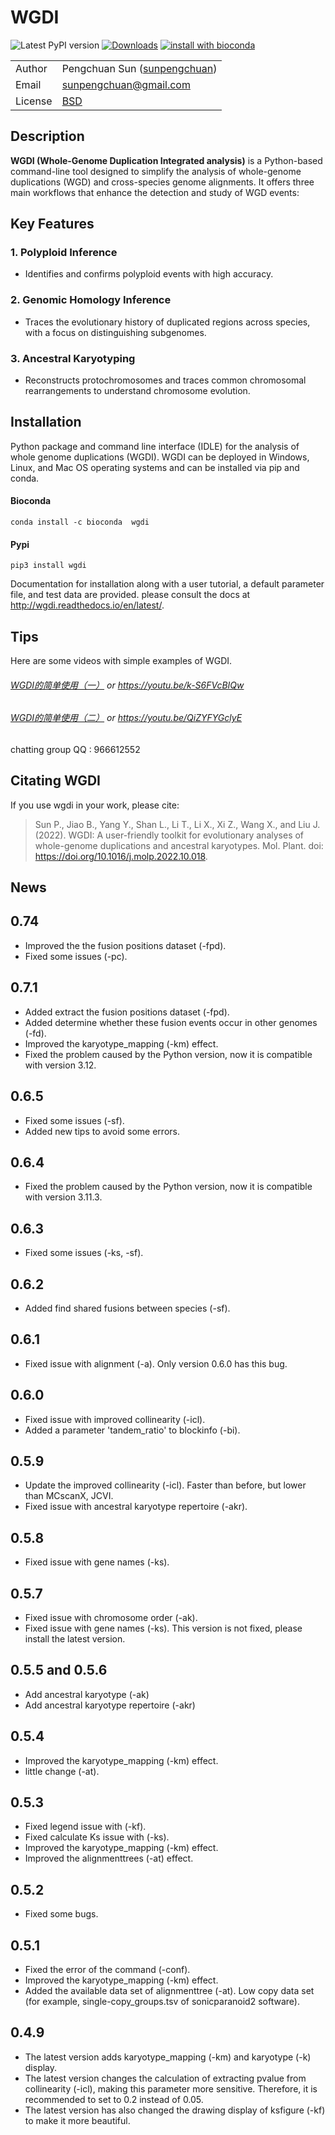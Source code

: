 # WGDI

![Latest PyPI version](https://img.shields.io/pypi/v/wgdi.svg) [![Downloads](https://pepy.tech/badge/wgdi/month)](https://pepy.tech/project/wgdi) [![install with bioconda](https://img.shields.io/badge/install%20with-bioconda-brightgreen.svg?style=flat)](http://bioconda.github.io/recipes/wgdi/README.html)

| | |
| --- | --- |
| Author  | Pengchuan Sun ([sunpengchuan](https//github.com/sunpengchuan)) |
| Email   | <sunpengchuan@gmail.com> |
| License | [BSD](http://creativecommons.org/licenses/BSD/) |

## Description

**WGDI (Whole-Genome Duplication Integrated analysis)** is a Python-based command-line tool designed to simplify the analysis of whole-genome duplications (WGD) and cross-species genome alignments. It offers three main workflows that enhance the detection and study of WGD events:

## Key Features

### 1. Polyploid Inference
- Identifies and confirms polyploid events with high accuracy.

### 2. Genomic Homology Inference
- Traces the evolutionary history of duplicated regions across species, with a focus on distinguishing subgenomes. 

### 3. Ancestral Karyotyping
- Reconstructs protochromosomes and traces common chromosomal rearrangements to understand chromosome evolution. 


## Installation

Python package and command line interface (IDLE) for the analysis of whole genome duplications (WGDI). WGDI can be deployed in Windows, Linux, and Mac OS operating systems and can be installed via pip and conda.

#### Bioconda

```
conda install -c bioconda  wgdi
```

#### Pypi

```
pip3 install wgdi
```

Documentation for installation along with a user tutorial, a default parameter file, and test data are provided. please consult the docs at <http://wgdi.readthedocs.io/en/latest/>.

## Tips

Here are some videos with simple examples of WGDI.

###### [WGDI的简单使用（一）](https://www.bilibili.com/video/BV1qK4y1U7eK) or https://youtu.be/k-S6FVcBIQw

###### [WGDI的简单使用（二）](https://www.bilibili.com/video/BV195411P7L1) or https://youtu.be/QiZYFYGclyE

chatting group QQ : 966612552

## Citating WGDI

If you use wgdi in your work, please cite:

> Sun P., Jiao B., Yang Y., Shan L., Li T., Li X., Xi Z., Wang X., and Liu J. (2022). WGDI: A user-friendly toolkit for evolutionary analyses of whole-genome duplications and ancestral karyotypes. Mol. Plant. doi: https://doi.org/10.1016/j.molp.2022.10.018.

## News

## 0.74
* Improved the the fusion positions dataset (-fpd).
* Fixed some issues (-pc).

## 0.7.1
* Added extract the fusion positions dataset (-fpd).
* Added determine whether these fusion events occur in other genomes (-fd).
* Improved the karyotype_mapping (-km) effect.
* Fixed the problem caused by the Python version, now it is compatible with version 3.12.


## 0.6.5
* Fixed some issues (-sf).
* Added new tips to avoid some errors.

## 0.6.4
* Fixed the problem caused by the Python version, now it is compatible with version 3.11.3.

## 0.6.3
* Fixed some issues (-ks, -sf).

## 0.6.2
* Added find shared fusions between species (-sf).

## 0.6.1

* Fixed issue with alignment (-a). Only version 0.6.0 has this bug.

## 0.6.0

* Fixed issue with improved collinearity (-icl).
* Added a parameter 'tandem_ratio' to blockinfo (-bi).

## 0.5.9

* Update the improved collinearity (-icl). Faster than before, but lower than MCscanX, JCVI.
* Fixed issue with ancestral karyotype repertoire (-akr).

## 0.5.8

* Fixed issue with gene names (-ks).

## 0.5.7
- Fixed issue with chromosome order (-ak).
- Fixed issue with gene names (-ks).  This version is not fixed, please install the latest version.

## 0.5.5 and 0.5.6
* Add ancestral karyotype (-ak)
* Add ancestral karyotype repertoire (-akr)

## 0.5.4
* Improved the karyotype_mapping (-km) effect.
* little change (-at).

## 0.5.3
* Fixed legend issue with (-kf).
* Fixed calculate Ks issue with (-ks).
* Improved the karyotype_mapping (-km) effect.
* Improved the alignmenttrees (-at) effect.

## 0.5.2
* Fixed some bugs.

## 0.5.1
* Fixed the error of the command (-conf).
* Improved the karyotype_mapping (-km) effect.
* Added the available data set of alignmenttree (-at). Low copy data set (for example, single-copy_groups.tsv of sonicparanoid2 software).

## 0.4.9
* The latest version adds karyotype_mapping (-km) and karyotype (-k) display.
* The latest version changes the calculation of extracting pvalue from collinearity (-icl), making this parameter more sensitive. Therefore, it is recommended to set to 0.2 instead of 0.05.
* The latest version has also changed the drawing display of ksfigure (-kf) to make it more beautiful.
